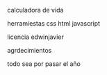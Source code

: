 calculadora de vida 

herramiestas 
css
html
javascript

licencia 
edwinjavier

agrdecimientos 

todo sea por pasar el año
